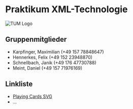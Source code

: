 # Praktikum XML-Technologie

![TUM Logo](https://de.wikipedia.org/wiki/Datei:Logo_of_the_Technical_University_of_Munich.svg)

## Gruppenmitglieder

- Karpfinger, Maximilian (+49 157 78848647)
- Hennerkes, Felix (+49 152 23948870)
- Schnellbach, Janik (+49 176 47730788)
- Meint, Daniel (+49 157 71976169)

## Linkliste

- [Playing Cards SVG](https://github.com/htdebeer/SVG-cards)
- ...
